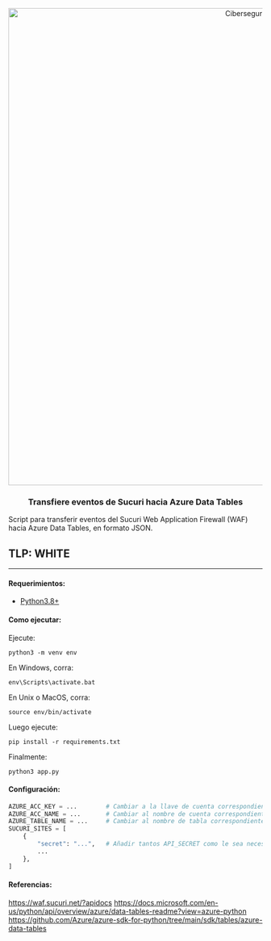 <p align="center">
  <a href="https://github.com/othneildrew/Best-README-Template">
    <img width="946" alt="Ciberseguridad" src="https://user-images.githubusercontent.com/46871300/125079966-38ef8380-e092-11eb-9b5e-8bd0314d9274.PNG">
  </a>
 
   <h3 align="center">Transfiere eventos de Sucuri hacia Azure Data Tables</h3>

  <p>
  Script para transferir eventos del Sucuri Web Application Firewall (WAF) hacia Azure Data Tables, en formato JSON.
  </p>
</p>

## TLP: WHITE
---

#### Requerimientos:

* [Python3.8+](https://www.python.org/downloads/)

#### Como ejecutar:

Ejecute:

```
python3 -m venv env
```

En Windows, corra:

```
env\Scripts\activate.bat
```

En Unix o MacOS, corra:

```
source env/bin/activate
```

Luego ejecute:

```
pip install -r requirements.txt
```

Finalmente:

```
python3 app.py
```

#### Configuración:

```python
AZURE_ACC_KEY = ...        # Cambiar a la llave de cuenta correspondiente.
AZURE_ACC_NAME = ...       # Cambiar al nombre de cuenta correspondiente.
AZURE_TABLE_NAME = ...     # Cambiar al nombre de tabla correspondiente.
SUCURI_SITES = [
    {
        "secret": "...",   # Añadir tantos API_SECRET como le sea necesario.
        ...
    },
]
```

#### Referencias:

https://waf.sucuri.net/?apidocs
https://docs.microsoft.com/en-us/python/api/overview/azure/data-tables-readme?view=azure-python
https://github.com/Azure/azure-sdk-for-python/tree/main/sdk/tables/azure-data-tables

